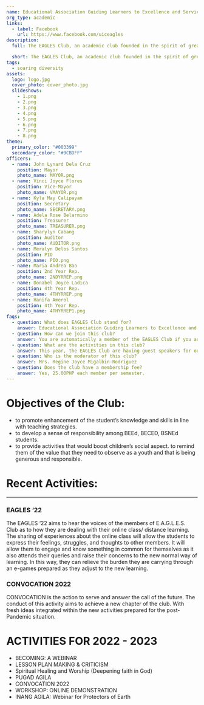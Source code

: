 ```yaml
---
name: Educational Association Guiding Learners to Excellence and Service Club (E.A.G.L.E.S. Club)
org_type: academic
links:
  - label: Facebook
    url: https://www.facebook.com/uiceagles
description:
  full: The EAGLES Club, an academic club founded in the spirit of great love for learning, provides guidance and great opportunities for future educators to excel in the field of teaching and extend service to others. It promotes enhancement of the student’s knowledge and skills in line with teaching strategies, to develop a sense of responsibility among BACHELOR OF ELEMENTARY EDUCATION, BACHELOR OF EARLY CHILDHOOD EDUCATION, and BACHELOR OF SPECIAL NEEDS EDUCATION students, to provide activities that would boost children’s social aspect, to remind them of the value that they need to observe as a youth and that is being generous and responsible.

  short: The EAGLES Club, an academic club founded in the spirit of great love for learning, provides guidance and great opportunities for future educators to excel in the field of teaching and extend service to others. 
tags:
  - soaring diversity
assets:
  logo: logo.jpg
  cover_photo: cover_photo.jpg
  slideshows:
    - 1.png
    - 2.png
    - 3.png
    - 4.png
    - 5.png
    - 6.png
    - 7.png
    - 8.png
theme:
  primary_color: "#003399"
  secondary_color: "#9CBDFF"
officers:
  - name: John Lynard Dela Cruz
    position: Mayor
    photo_name: MAYOR.png
  - name: Vinci Joyce Flores
    position: Vice-Mayor
    photo_name: VMAYOR.png
  - name: Kyla May Calipayan
    position: Secretary
    photo_name: SECRETARY.png
  - name: Adela Rose Belarmino
    position: Treasurer
    photo_name: TREASURER.png
  - name: Sharylyn Cabang
    position: Auditor
    photo_name: AUDITOR.png
  - name: Meralyn Delos Santos
    position: PIO
    photo_name: PIO.png
  - name: Maria Andrea Bao
    position: 2nd Year Rep.
    photo_name: 2NDYRREP.png
  - name: Donabel Joyce Ladica
    position: 4th Year Rep.
    photo_name: 4THYRREP.png
  - name: Hanifa Amerol
    position: 4th Year Rep.
    photo_name: 4THYRREP1.png
faqs:
  - question: What does EAGLES Club stand for?
    answer: Educational Association Guiding Learners to Excellence and Service Club (E.A.G.L.E.S. Club)
  - question: How can we join this club?
    answer: You are automatically a member of the EAGLES Club if you are a college student taking up Bachelor of Early Childhood Education, Bachelor of Elementary Education, and Bachelor of Special Needs Education.
  - question: What are the activities in this club?
    answer: This year, the EAGLES Club are having guest speakers for our Webinars and Workshops. We also had our social community help. And our much-awaited CONVOCATION 2022 and other ON-LINE Virtual Kamustahan.
  - question: Who is the moderator of this club?
    answer: Mrs. Regine Joyce Migalbin-Rodriguez
  - question: Does the club have a membership fee? 
    answer: Yes, 25.00PHP each member per semester.
---
```

# Objectives of the Club:
- to promote enhancement of the student’s knowledge and skills in
line with teaching strategies.
- to develop a sense of responsibility among BEEd, BECED, BSNEd students.
- to provide activities that would boost children’s social aspect.
to remind them of the value that they need to observe as a youth and that is being generous and responsible.

# Recent Activities:
---------------------
### EAGLES ‘22

The EAGLES ‘22 aims to hear the voices of the members of E.A.G.L.E.S. Club as to how they are dealing with their online class/ distance learning. The sharing of experiences about the online class will allow the students to express their feelings, struggles, and thoughts to other members. It will allow them to engage and know something in common for themselves as it also attends their queries and raise their concerns to the new normal way of learning. In this way, they can relieve the burden they are carrying through an e-games prepared as they adjust to the new learning.

### CONVOCATION 2022

CONVOCATION is the action to serve and answer the call of the future. The conduct of this activity aims to achieve a new chapter of the club. With fresh ideas integrated within the new activities prepared for the post-Pandemic situation. 

# ACTIVITIES FOR 2022 - 2023
- BECOMING: A WEBINAR
- LESSON PLAN MAKING & CRITICISM
- Spiritual Healing and Worship (Deepening faith in God)
- PUGAD AGILA
- CONVOCATION 2022
- WORKSHOP: ONLINE DEMONSTRATION 
- INANG AGILA: Webinar for Protectors of Earth
